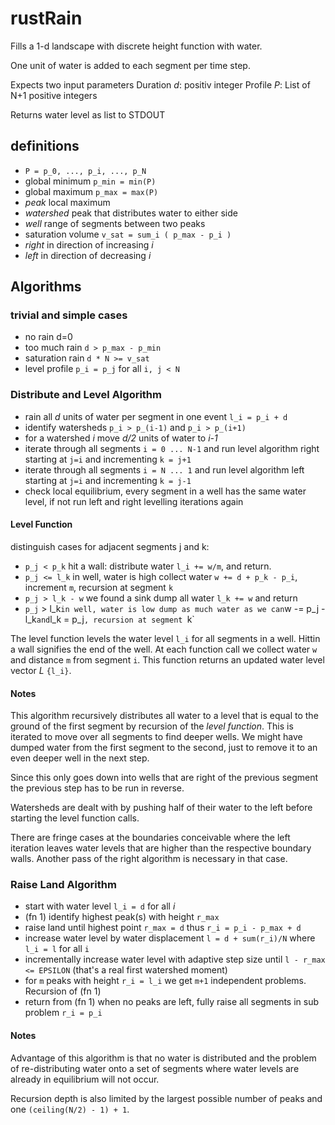 # rustRain
Fills a 1-d landscape with discrete height function with water.

One unit of water is added to each segment per time step.

Expects two input parameters
Duration _d_: positiv integer
Profile _P_: List of N+1 positive integers

Returns water level as list to STDOUT

## definitions
- `P = p_0, ..., p_i, ..., p_N`
- global minimum `p_min = min(P)`
- global maximum `p_max = max(P)`
- _peak_ local maximum
- _watershed_ peak that distributes water to either side
- _well_ range of segments between two peaks
- saturation volume `v_sat = sum_i ( p_max - p_i )`
- _right_ in direction of increasing _i_
- _left_ in direction of decreasing _i_

## Algorithms

### trivial and simple cases
- no rain d=0
- too much rain `d > p_max - p_min`
- saturation rain `d * N >= v_sat`
- level profile `p_i = p_j` for all `i, j < N`


### Distribute and Level Algorithm
- rain all _d_ units of water per segment in one event `l_i = p_i + d`
- identify watersheds `p_i > p_(i-1)` and `p_i > p_(i+1)` 
- for a watershed _i_ move _d/2_ units of water to _i-1_
- iterate through all segments `i = 0 ... N-1` and run level algorithm right
  starting at `j=i` and incrementing `k = j+1`
- iterate through all segments `i = N ... 1` and run level algorithm left 
  starting at `j=i` and incrementing `k = j-1`
- check local equilibrium, every segment in a well has the same water level,
  if not run left and right levelling iterations again


#### Level Function
distinguish cases for adjacent segments j and k:
- `p_j < p_k` hit a wall:
  distribute water `l_i += w/m`, and return.
- `p_j <= l_k` in well, water is high
  collect water `w += d + p_k - p_i`, increment `m`, recursion at segment `k`
- `p_j > l_k - w` we found a sink
  dump all water `l_k += w` and return
- `p_j` > l_k` in well, water is low
  dump as much water as we can `w -= p_j - l_k` and `l_k = p_j`,
  recursion at segment `k`

The level function levels the water level `l_i` for all segments in a well.
Hittin a wall signifies the end of the well. At each function call we collect
water `w` and distance `m` from segment `i`. This function returns an updated
water level vector _L_ `{l_i}`.

#### Notes
This algorithm recursively distributes all water to a level that is equal
to the ground of the first segment by recursion of the _level function_.
This is iterated to move over all segments to find deeper wells. We might
have dumped water from the first segment to the second, just to remove it
to an even deeper well in the next step.

Since this only goes down into wells that are right of the previous segment
the previous step has to be run in reverse.

Watersheds are dealt with by pushing half of their water to the left before
starting the level function calls.

There are fringe cases at the boundaries conceivable where the left iteration
leaves water levels that are higher than the respective boundary walls. Another
pass of the right algorithm is necessary in that case.

### Raise Land Algorithm
- start with water level `l_i = d` for all _i_
- (fn 1) identify highest peak(s) with height `r_max`
- raise land until highest point `r_max = d` thus `r_i = p_i - p_max + d` 
- increase water level by water displacement `l = d + sum(r_i)/N` where
  `l_i = l` for all `i`
- incrementally increase water level with adaptive step size until
  `l - r_max <= EPSILON` (that's a real first watershed moment)
- for `m` peaks with height `r_i = l_i` we get `m+1` independent problems.
  Recursion of (fn 1)
- return from (fn 1) when no peaks are left, fully raise all segments in sub
  problem `r_i = p_i`

#### Notes
Advantage of this algorithm is that no water is distributed and the problem of
re-distributing water onto a set of segments where water levels are already in
equilibrium will not occur.

Recursion depth is also limited by the largest possible number of peaks and one
`(ceiling(N/2) - 1) + 1`.
